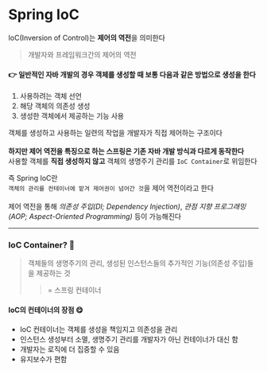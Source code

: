 # Spring IoC
IoC(Inversion of Control)는 **제어의 역전**을 의미한다
> 개발자와 프레임워크간의 제어의 역전

#### 👉 일반적인 자바 개발의 경우 객체를 생성할 때 보통 다음과 같은 방법으로 생성을 한다  
1. 사용하려는 객체 선언
2. 해당 객체의 의존성 생성
3. 생성한 객체에서 제공하는 기능 사용

객체를 생성하고 사용하는 일련의 작업을 개발자가 직접 제어하는 구조이다  
<br>
**하지만 제어 역전을 특징으로 하는 스프링은 기존 자바 개발 방식과 다르게 동작한다**  
사용할 객체를 **직접 생성하지 않고** 객체의 생명주기 관리를 `IoC Container`로 위임한다  

즉 Spring IoC란  
`객체의 관리를 컨테이너에 맡겨 제어권이 넘어간 것`을 제어 역전이라고 한다  
<br>
제어 역전을 통해 *의존성 주입(DI; Dependency Injection)*, *관점 지향 프로그래밍(AOP; Aspect-Oriented Programming)* 등이 가능해진다

***

### IoC Container? 🤔

> 객체들의 생명주기의 관리, 생성된 인스턴스들의 추가적인 기능(의존성 주입)들을 제공하는 것
>> = 스프링 컨테이너

#### IoC의 컨테이너의 장점 😋
* IoC 컨테이너는 객체를 생성을 책임지고 의존성을 관리
* 인스턴스 생성부터 소멸, 생명주기 관리를 개발자가 아닌 컨테이너가 대신 함
* 개발자는 로직에 더 집중할 수 있음
* 유지보수가 편함